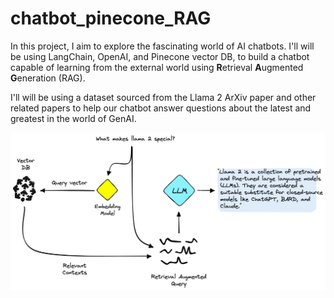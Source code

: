 # chatbot_pinecone_RAG

In this project, I aim to explore the fascinating world of AI chatbots. I'll will be using LangChain, OpenAI, and Pinecone vector DB, to build a chatbot capable of learning from the external world using **R**etrieval **A**ugmented **G**eneration (RAG).

I'll will be using a dataset sourced from the Llama 2 ArXiv paper and other related papers to help our chatbot answer questions about the latest and greatest in the world of GenAI.


![rag](rag.png)
